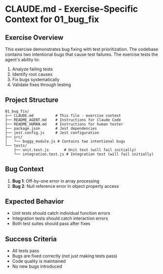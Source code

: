 # CLAUDE.md - Exercise-Specific Context for 01_bug_fix

## Exercise Overview
This exercise demonstrates bug fixing with test prioritization. The codebase contains two intentional bugs that cause test failures. The exercise tests the agent's ability to:
1. Analyze failing tests
2. Identify root causes
3. Fix bugs systematically
4. Validate fixes through testing

## Project Structure
```
01_bug_fix/
├── CLAUDE.md          # This file - exercise context
├── README_AGENT.md    # Instructions for Claude Code
├── README_HUMAN.md    # Instructions for human tester
├── package.json       # Jest dependencies
├── jest.config.js     # Jest configuration
├── src/
│   └── buggy_module.js # Contains two intentional bugs
└── tests/
    ├── unit.test.js       # Unit test (will fail initially)
    └── integration.test.js # Integration test (will fail initially)
```

## Bug Context
1. **Bug 1**: Off-by-one error in array processing
2. **Bug 2**: Null reference error in object property access

## Expected Behavior
- Unit tests should catch individual function errors
- Integration tests should catch interaction errors
- Both test suites should pass after fixes

## Success Criteria
- All tests pass
- Bugs are fixed correctly (not just making tests pass)
- Code quality is maintained
- No new bugs introduced